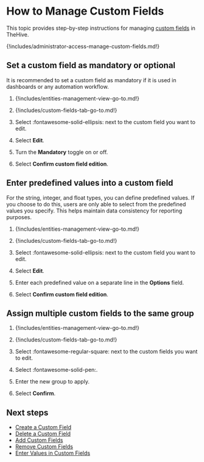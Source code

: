# How to Manage Custom Fields

This topic provides step-by-step instructions for managing [custom fields](../custom-fields/about-custom-fields.md) in TheHive.

{!includes/administrator-access-manage-custom-fields.md!}

## Set a custom field as mandatory or optional

It is recommended to set a custom field as mandatory if it is used in dashboards or any automation workflow.

1. {!includes/entities-management-view-go-to.md!}

2. {!includes/custom-fields-tab-go-to.md!}

3. Select :fontawesome-solid-ellipsis: next to the custom field you want to edit.

4. Select **Edit**.

5. Turn the **Mandatory** toggle on or off.

6. Select **Confirm custom field edition**.

## Enter predefined values into a custom field

For the string, integer, and float types, you can define predefined values. If you choose to do this, users are only able to select from the predefined values you specify. This helps maintain data consistency for reporting purposes.

1. {!includes/entities-management-view-go-to.md!}

2. {!includes/custom-fields-tab-go-to.md!}

3. Select :fontawesome-solid-ellipsis: next to the custom field you want to edit.

4. Select **Edit**.

5. Enter each predefined value on a separate line in the **Options** field.

6. Select **Confirm custom field edition**.

## Assign multiple custom fields to the same group

1. {!includes/entities-management-view-go-to.md!}

2. {!includes/custom-fields-tab-go-to.md!}

3. Select :fontawesome-regular-square: next to the custom fields you want to edit.

4. Select :fontawesome-solid-pen:.

5. Enter the new group to apply.

6. Select **Confirm**.

<h2>Next steps</h2>

* [Create a Custom Field](create-a-custom-field.md)
* [Delete a Custom Field](delete-a-custom-field.md)
* [Add Custom Fields](../../user-guides/analyst-corner/cases/custom-fields/add-custom-fields.md)
* [Remove Custom Fields](../../user-guides/analyst-corner/cases/custom-fields/remove-custom-fields.md)
* [Enter Values in Custom Fields](../../user-guides/analyst-corner/cases/custom-fields/enter-values-in-custom-fields.md)
